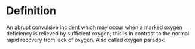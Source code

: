 # Definition

An abrupt convulsive incident which may occur when a marked oxygen
deficiency is relieved by sufficient oxygen; this is in contrast to the
normal rapid recovery from lack of oxygen. Also called oxygen paradox.
